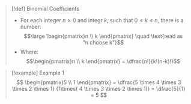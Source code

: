 >[!def] Binomial Coefficients 
>- For each integer $n \geq 0$ and integr $k$, such that $0 \leq k \leq n$, there is a number:
>$$\large \begin{pmatrix}n \\ k \end{pmatrix} \quad \text{read as "n choose k"}$$
>- Where:
> $$\begin{pmatrix}n \\ k \end{pmatrix} = \dfrac{n!}{k!(n-k)!}$$


>[!example] Example 1 
> $$
> \begin{pmatrix}5 \\ 1 \end{pmatrix} = \dfrac{5 \times 4 \times 3 \times 2 \times 1}
> {1\times( 4 \times 3 \times 2 \times 1)} = \dfrac{5}{1} = 5
> $$
> 